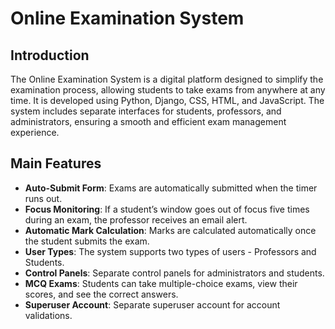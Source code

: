 # Online Examination System

## Introduction
The Online Examination System is a digital platform designed to simplify the examination process, allowing students to take exams from anywhere at any time. It is developed using Python, Django, CSS, HTML, and JavaScript. The system includes separate interfaces for students, professors, and administrators, ensuring a smooth and efficient exam management experience.

## Main Features
- **Auto-Submit Form**: Exams are automatically submitted when the timer runs out.
- **Focus Monitoring**: If a student’s window goes out of focus five times during an exam, the professor receives an email alert.
- **Automatic Mark Calculation**: Marks are calculated automatically once the student submits the exam.
- **User Types**: The system supports two types of users - Professors and Students.
- **Control Panels**: Separate control panels for administrators and students.
- **MCQ Exams**: Students can take multiple-choice exams, view their scores, and see the correct answers.
- **Superuser Account**: Separate superuser account for account validations.




